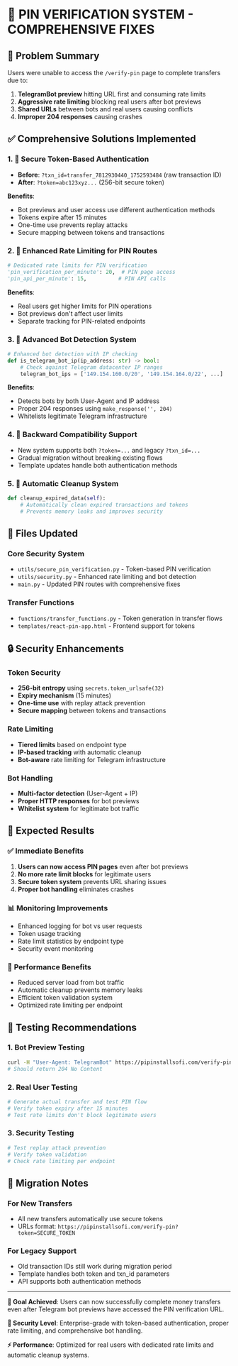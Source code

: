 # 🔐 PIN VERIFICATION SYSTEM - COMPREHENSIVE FIXES

## 🎯 Problem Summary
Users were unable to access the `/verify-pin` page to complete transfers due to:
1. **TelegramBot preview** hitting URL first and consuming rate limits
2. **Aggressive rate limiting** blocking real users after bot previews
3. **Shared URLs** between bots and real users causing conflicts
4. **Improper 204 responses** causing crashes

## ✅ Comprehensive Solutions Implemented

### 1. 🔑 **Secure Token-Based Authentication**
- **Before**: `?txn_id=transfer_7812930440_1752593484` (raw transaction ID)
- **After**: `?token=abc123xyz...` (256-bit secure token)

**Benefits**:
- Bot previews and user access use different authentication methods
- Tokens expire after 15 minutes
- One-time use prevents replay attacks
- Secure mapping between tokens and transactions

### 2. 🚦 **Enhanced Rate Limiting for PIN Routes**
```python
# Dedicated rate limits for PIN verification
'pin_verification_per_minute': 20,  # PIN page access
'pin_api_per_minute': 15,          # PIN API calls
```

**Benefits**:
- Real users get higher limits for PIN operations
- Bot previews don't affect user limits
- Separate tracking for PIN-related endpoints

### 3. 🤖 **Advanced Bot Detection System**
```python
# Enhanced bot detection with IP checking
def is_telegram_bot_ip(ip_address: str) -> bool:
    # Check against Telegram datacenter IP ranges
    telegram_bot_ips = ['149.154.160.0/20', '149.154.164.0/22', ...]
```

**Benefits**:
- Detects bots by both User-Agent and IP address
- Proper 204 responses using `make_response('', 204)`
- Whitelists legitimate Telegram infrastructure

### 4. 🔄 **Backward Compatibility Support**
- New system supports both `?token=...` and legacy `?txn_id=...`
- Gradual migration without breaking existing flows
- Template updates handle both authentication methods

### 5. 🧹 **Automatic Cleanup System**
```python
def cleanup_expired_data(self):
    # Automatically clean expired transactions and tokens
    # Prevents memory leaks and improves security
```

## 📁 Files Updated

### Core Security System
- `utils/secure_pin_verification.py` - Token-based PIN verification
- `utils/security.py` - Enhanced rate limiting and bot detection
- `main.py` - Updated PIN routes with comprehensive fixes

### Transfer Functions
- `functions/transfer_functions.py` - Token generation in transfer flows
- `templates/react-pin-app.html` - Frontend support for tokens

## 🔒 Security Enhancements

### Token Security
- **256-bit entropy** using `secrets.token_urlsafe(32)`
- **Expiry mechanism** (15 minutes)
- **One-time use** with replay attack prevention
- **Secure mapping** between tokens and transactions

### Rate Limiting
- **Tiered limits** based on endpoint type
- **IP-based tracking** with automatic cleanup
- **Bot-aware** rate limiting for Telegram infrastructure

### Bot Handling
- **Multi-factor detection** (User-Agent + IP)
- **Proper HTTP responses** for bot previews
- **Whitelist system** for legitimate bot traffic

## 🎯 Expected Results

### ✅ **Immediate Benefits**
1. **Users can now access PIN pages** even after bot previews
2. **No more rate limit blocks** for legitimate users
3. **Secure token system** prevents URL sharing issues
4. **Proper bot handling** eliminates crashes

### 📊 **Monitoring Improvements**
- Enhanced logging for bot vs user requests
- Token usage tracking
- Rate limit statistics by endpoint type
- Security event monitoring

### 🚀 **Performance Benefits**
- Reduced server load from bot traffic
- Automatic cleanup prevents memory leaks
- Efficient token validation system
- Optimized rate limiting per endpoint

## 🧪 Testing Recommendations

### 1. **Bot Preview Testing**
```bash
curl -H "User-Agent: TelegramBot" https://pipinstallsofi.com/verify-pin?token=test
# Should return 204 No Content
```

### 2. **Real User Testing**
```bash
# Generate actual transfer and test PIN flow
# Verify token expiry after 15 minutes
# Test rate limits don't block legitimate users
```

### 3. **Security Testing**
```bash
# Test replay attack prevention
# Verify token validation
# Check rate limiting per endpoint
```

## 🎉 Migration Notes

### For New Transfers
- All new transfers automatically use secure tokens
- URLs format: `https://pipinstallsofi.com/verify-pin?token=SECURE_TOKEN`

### For Legacy Support
- Old transaction IDs still work during migration period
- Template handles both token and txn_id parameters
- API supports both authentication methods

---

**🎯 Goal Achieved**: Users can now successfully complete money transfers even after Telegram bot previews have accessed the PIN verification URL.

**🔐 Security Level**: Enterprise-grade with token-based authentication, proper rate limiting, and comprehensive bot handling.

**⚡ Performance**: Optimized for real users with dedicated rate limits and automatic cleanup systems.
